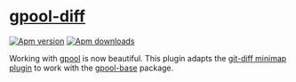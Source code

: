 # [gpool-diff](https://atom.io/packages/gpool-diff)
[![Apm version](https://img.shields.io/apm/v/gpool-diff-minimap.svg?style=flat-square)](https://atom.io/packages/gpool-diff-minimap)
[![Apm downloads](https://img.shields.io/apm/dm/gpool-diff-minimap.svg?style=flat-square)](https://atom.io/packages/gpool-diff-minimap)

Working with [gpool](https://www.npmjs.com/package/gpool) is now beautiful.
This plugin adapts the [git-diff minimap plugin](https://atom.io/packages/minimap-git-diff) to work with the [gpool-base](https://atom.io/packages/gpool-base) package.